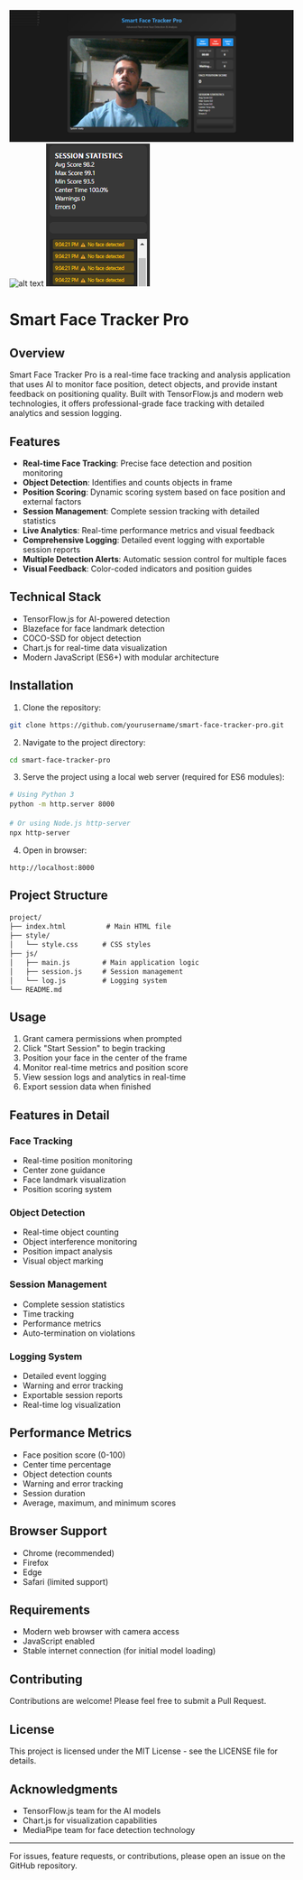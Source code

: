
![alt text](snapshots/default.png)
![alt text](snapshots/image.png)
![alt text](snapshots/session.png)


# Smart Face Tracker Pro

## Overview
Smart Face Tracker Pro is a real-time face tracking and analysis application that uses AI to monitor face position, detect objects, and provide instant feedback on positioning quality. Built with TensorFlow.js and modern web technologies, it offers professional-grade face tracking with detailed analytics and session logging.

## Features
- **Real-time Face Tracking**: Precise face detection and position monitoring
- **Object Detection**: Identifies and counts objects in frame
- **Position Scoring**: Dynamic scoring system based on face position and external factors
- **Session Management**: Complete session tracking with detailed statistics
- **Live Analytics**: Real-time performance metrics and visual feedback
- **Comprehensive Logging**: Detailed event logging with exportable session reports
- **Multiple Detection Alerts**: Automatic session control for multiple faces
- **Visual Feedback**: Color-coded indicators and position guides

## Technical Stack
- TensorFlow.js for AI-powered detection
- Blazeface for face landmark detection
- COCO-SSD for object detection
- Chart.js for real-time data visualization
- Modern JavaScript (ES6+) with modular architecture

## Installation
1. Clone the repository:
```bash
git clone https://github.com/yourusername/smart-face-tracker-pro.git
```

2. Navigate to the project directory:
```bash
cd smart-face-tracker-pro
```

3. Serve the project using a local web server (required for ES6 modules):
```bash
# Using Python 3
python -m http.server 8000

# Or using Node.js http-server
npx http-server
```

4. Open in browser:
```
http://localhost:8000
```

## Project Structure
```
project/
├── index.html          # Main HTML file
├── style/
│   └── style.css      # CSS styles
├── js/
│   ├── main.js        # Main application logic
│   ├── session.js     # Session management
│   └── log.js         # Logging system
└── README.md
```

## Usage
1. Grant camera permissions when prompted
2. Click "Start Session" to begin tracking
3. Position your face in the center of the frame
4. Monitor real-time metrics and position score
5. View session logs and analytics in real-time
6. Export session data when finished

## Features in Detail

### Face Tracking
- Real-time position monitoring
- Center zone guidance
- Face landmark visualization
- Position scoring system

### Object Detection
- Real-time object counting
- Object interference monitoring
- Position impact analysis
- Visual object marking

### Session Management
- Complete session statistics
- Time tracking
- Performance metrics
- Auto-termination on violations

### Logging System
- Detailed event logging
- Warning and error tracking
- Exportable session reports
- Real-time log visualization

## Performance Metrics
- Face position score (0-100)
- Center time percentage
- Object detection counts
- Warning and error tracking
- Session duration
- Average, maximum, and minimum scores

## Browser Support
- Chrome (recommended)
- Firefox
- Edge
- Safari (limited support)

## Requirements
- Modern web browser with camera access
- JavaScript enabled
- Stable internet connection (for initial model loading)

## Contributing
Contributions are welcome! Please feel free to submit a Pull Request.

## License
This project is licensed under the MIT License - see the LICENSE file for details.

## Acknowledgments
- TensorFlow.js team for the AI models
- Chart.js for visualization capabilities
- MediaPipe team for face detection technology

---
For issues, feature requests, or contributions, please open an issue on the GitHub repository.